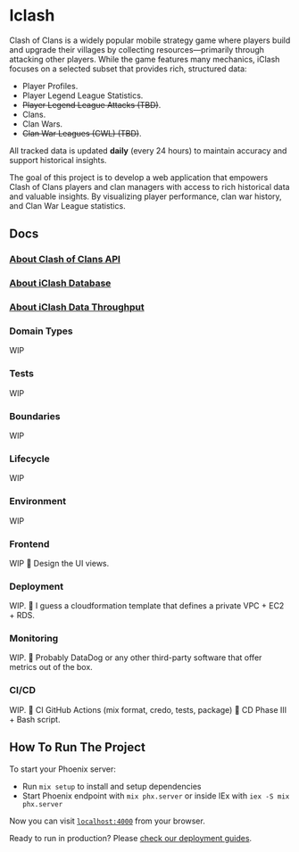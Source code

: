 # Iclash

Clash of Clans is a widely popular mobile strategy game where players build and upgrade their villages by collecting resources—primarily through attacking other players. While the game features many mechanics, iClash focuses on a selected subset that provides rich, structured data:

- Player Profiles.
- Player Legend League Statistics.  
- ~~Player Legend League Attacks (TBD)~~.
- Clans.
- Clan Wars.
- ~~Clan War Leagues (CWL) (TBD)~~.

All tracked data is updated **daily** (every 24 hours) to maintain accuracy and support historical insights.

The goal of this project is to develop a web application that empowers Clash of Clans players and clan managers with access to rich historical data and valuable insights. By visualizing player performance, clan war history, and Clan War League statistics.

## Docs

### [About Clash of Clans API](./docs/clash_of_clans_api.md)

### [About iClash Database](./docs/database_schemas.md)

### [About iClash Data Throughput](./docs/data_throughput.md)

### Domain Types

WIP

### Tests

WIP

### Boundaries

WIP

### Lifecycle

WIP

### Environment

WIP

### Frontend

WIP
💭 Design the UI views.

### Deployment

WIP.
💭 I guess a cloudformation template that defines a private VPC + EC2 + RDS.

### Monitoring

WIP.
💭 Probably DataDog or any other third-party software that offer metrics out of the box.

### CI/CD

WIP.
💭 CI GitHub Actions (mix format, credo, tests, package)
💭 CD Phase III + Bash script.

## How To Run The Project

To start your Phoenix server:

- Run `mix setup` to install and setup dependencies
- Start Phoenix endpoint with `mix phx.server` or inside IEx with `iex -S mix phx.server`

Now you can visit [`localhost:4000`](http://localhost:4000) from your browser.

Ready to run in production? Please [check our deployment guides](https://hexdocs.pm/phoenix/deployment.html).
